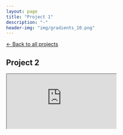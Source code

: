 ```yaml
---
layout: page
title: "Project 1"
description: "-"
header-img: "img/gradients_10.png"
---
```


[← Back to all projects](https://laisdallemulle.github.io/projects/)

<h2>Project 2</h2>


<div class="container">
    <div class="row">
      <div class="col">
        <div class="embed-responsive embed-responsive-16by9">
          <iframe class="embed-responsive-item" src="https://www.youtube.com/embed/VIDEO_ID" allowfullscreen></iframe>
        </div>
      </div>
    </div>
</div>
